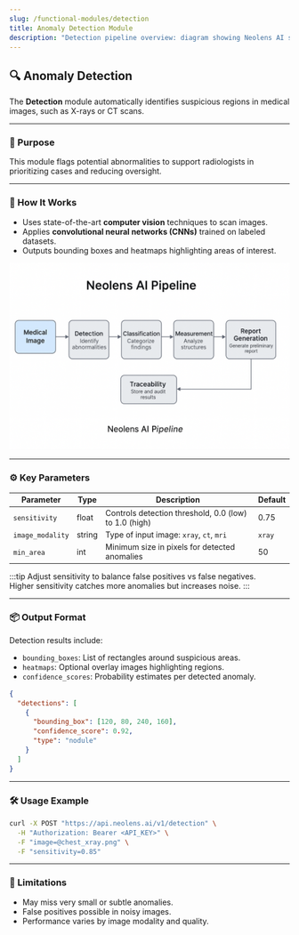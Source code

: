 ```yaml
---
slug: /functional-modules/detection
title: Anomaly Detection Module
description: "Detection pipeline overview: diagram showing Neolens AI scanning medical images with CNN, generating bounding boxes and heatmaps for anomalies."
---
```


## 🔍 Anomaly Detection

The **Detection** module automatically identifies suspicious regions in medical images, such as X-rays or CT scans.

---

### 🎯 Purpose

This module flags potential abnormalities to support radiologists in prioritizing cases and reducing oversight.

---

### 🧩 How It Works

- Uses state-of-the-art **computer vision** techniques to scan images.
- Applies **convolutional neural networks (CNNs)** trained on labeled datasets.
- Outputs bounding boxes and heatmaps highlighting areas of interest.

![Detection pipeline overview: diagram illustrating the Neolens anomaly detection process with input medical images, CNN analysis, bounding boxes, and heatmaps highlighting suspicious regions.](/img/neolens-pipeline.png)

---

### ⚙️ Key Parameters

| Parameter        | Type    | Description                                           | Default  |
|------------------|---------|-------------------------------------------------------|----------|
| `sensitivity`    | float   | Controls detection threshold, 0.0 (low) to 1.0 (high) | 0.75     |
| `image_modality` | string  | Type of input image: `xray`, `ct`, `mri`              | `xray`   |
| `min_area`       | int     | Minimum size in pixels for detected anomalies         | 50       |

:::tip
Adjust sensitivity to balance false positives vs false negatives.  
Higher sensitivity catches more anomalies but increases noise.
:::

---

### 📦 Output Format

Detection results include:

- `bounding_boxes`: List of rectangles around suspicious areas.
- `heatmaps`: Optional overlay images highlighting regions.
- `confidence_scores`: Probability estimates per detected anomaly.

```json
{
  "detections": [
    {
      "bounding_box": [120, 80, 240, 160],
      "confidence_score": 0.92,
      "type": "nodule"
    }
  ]
}
```

---

### 🛠️ Usage Example

```bash
curl -X POST "https://api.neolens.ai/v1/detection" \
  -H "Authorization: Bearer <API_KEY>" \
  -F "image=@chest_xray.png" \
  -F "sensitivity=0.85"
```

---

### 🚩 Limitations

- May miss very small or subtle anomalies.
- False positives possible in noisy images.
- Performance varies by image modality and quality.
